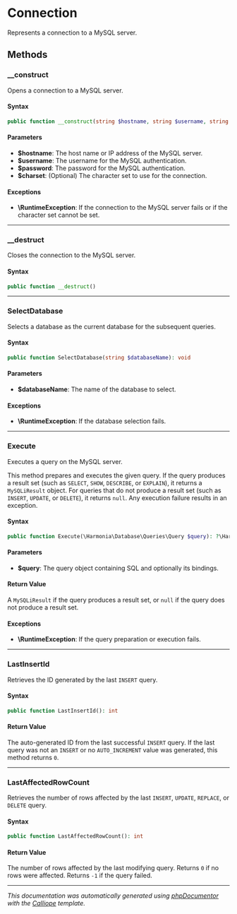 # Connection

Represents a connection to a MySQL server.

## Methods

### __construct

Opens a connection to a MySQL server.

#### Syntax

```php
public function __construct(string $hostname, string $username, string $password, ?string $charset = null)
```

#### Parameters

- **$hostname**: The host name or IP address of the MySQL server.
- **$username**: The username for the MySQL authentication.
- **$password**: The password for the MySQL authentication.
- **$charset**: (Optional) The character set to use for the connection.

#### Exceptions

- **\RuntimeException**: If the connection to the MySQL server fails or if the character set cannot be set.

---

### __destruct

Closes the connection to the MySQL server.

#### Syntax

```php
public function __destruct()
```

---

### SelectDatabase

Selects a database as the current database for the subsequent queries.

#### Syntax

```php
public function SelectDatabase(string $databaseName): void
```

#### Parameters

- **$databaseName**: The name of the database to select.

#### Exceptions

- **\RuntimeException**: If the database selection fails.

---

### Execute

Executes a query on the MySQL server.

This method prepares and executes the given query. If the query produces
a result set (such as `SELECT`, `SHOW`, `DESCRIBE`, or `EXPLAIN`), it
returns a `MySQLiResult` object. For queries that do not produce a result
set (such as `INSERT`, `UPDATE`, or `DELETE`), it returns `null`. Any
execution failure results in an exception.

#### Syntax

```php
public function Execute(\Harmonia\Database\Queries\Query $query): ?\Harmonia\Database\Proxies\MySQLiResult
```

#### Parameters

- **$query**: The query object containing SQL and optionally its bindings.

#### Return Value

A `MySQLiResult` if the query produces a result set, or `null` if the query does not produce a result set.

#### Exceptions

- **\RuntimeException**: If the query preparation or execution fails.

---

### LastInsertId

Retrieves the ID generated by the last `INSERT` query.

#### Syntax

```php
public function LastInsertId(): int
```

#### Return Value

The auto-generated ID from the last successful `INSERT` query. If the last query was not an `INSERT` or no `AUTO_INCREMENT` value was generated, this method returns `0`.

---

### LastAffectedRowCount

Retrieves the number of rows affected by the last `INSERT`, `UPDATE`,
`REPLACE`, or `DELETE` query.

#### Syntax

```php
public function LastAffectedRowCount(): int
```

#### Return Value

The number of rows affected by the last modifying query. Returns `0` if no rows were affected. Returns `-1` if the query failed.

---

*This documentation was automatically generated using [phpDocumentor](http://www.phpdoc.org/) with the [Calliope](https://github.com/DaphneWebFramework/Calliope) template.*
